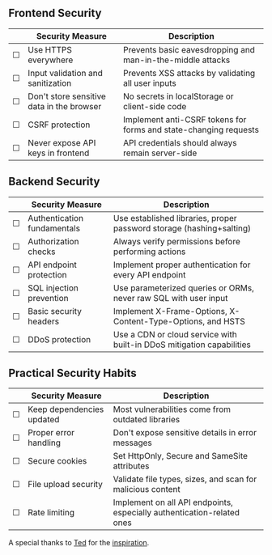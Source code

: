 ## Frontend Security

| | Security Measure | Description |
|---|-----------------|-------------|
| ☐ | Use HTTPS everywhere | Prevents basic eavesdropping and man-in-the-middle attacks |
| ☐ | Input validation and sanitization | Prevents XSS attacks by validating all user inputs |
| ☐ | Don't store sensitive data in the browser | No secrets in localStorage or client-side code |
| ☐ | CSRF protection | Implement anti-CSRF tokens for forms and state-changing requests |
| ☐ | Never expose API keys in frontend | API credentials should always remain server-side |

## Backend Security

| | Security Measure | Description |
|---|-----------------|-------------|
| ☐ | Authentication fundamentals | Use established libraries, proper password storage (hashing+salting) |
| ☐ | Authorization checks | Always verify permissions before performing actions |
| ☐ | API endpoint protection | Implement proper authentication for every API endpoint |
| ☐ | SQL injection prevention | Use parameterized queries or ORMs, never raw SQL with user input |
| ☐ | Basic security headers | Implement X-Frame-Options, X-Content-Type-Options, and HSTS |
| ☐ | DDoS protection | Use a CDN or cloud service with built-in DDoS mitigation capabilities |

## Practical Security Habits

| | Security Measure | Description |
|---|-----------------|-------------|
| ☐ | Keep dependencies updated | Most vulnerabilities come from outdated libraries |
| ☐ | Proper error handling | Don't expose sensitive details in error messages |
| ☐ | Secure cookies | Set HttpOnly, Secure and SameSite attributes |
| ☐ | File upload security | Validate file types, sizes, and scan for malicious content |
| ☐ | Rate limiting | Implement on all API endpoints, especially authentication-related ones |

A special thanks to [Ted](https://x.com/tnm/status/1903507404840747198) for the [inspiration](https://gist.github.com/tnm/713276279392a2edb4ff7ff5f1efe43c).